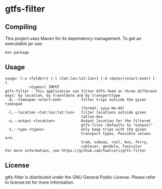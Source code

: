 gtfs-filter
===========

Compiling
---------
This project uses Maven for its dependency management. 
To get an executable jar use:

	mvn package


Usage
-----

	usage: [-o <folder>] [-l <lat:lon:lat:lon>] [-d <date>|<start:end>] [-t
	           <types>] INPUT
	gtfs-filter - This application can filter GTFS-feed on three different
	ways: by location, by traveldate and by transporttype
	 -d,--timespan <start:end>         filter trips outside the given timespan
	                                   (format: yyyy-mm-dd)
	 -l,--location <lat:lon:lat:lon>   filter locations outside given
	                                   latlon-box
	 -o,--output <location>            Output location for the filtered
	                                   gtfs-files (defaults to "output/"
	 -t,--type <types>                 only keep trips with the given
	                                   transport types. Possible values are:
	                                   tram, subway, rail, bus, ferry,
	                                   cablecar, gondola, funicular
	For more information, see https://github.com/twalcari/gtfs-filter
	
License
-------
gtfs-filter is distributed under the GNU General Public License. 
Please refer to license.txt for more information.

